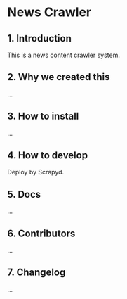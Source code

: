 <h1>News Crawler</h1>

<h2>1. Introduction</h2>

This is a news content crawler system.

<h2>2. Why we created this</h2>

...

<h2>3. How to install</h2>

...

<h2>4. How to develop</h2>

Deploy by Scrapyd.

<h2>5. Docs</h2>

...

<h2>6. Contributors</h2>

...

<h2>7. Changelog</h2>

...